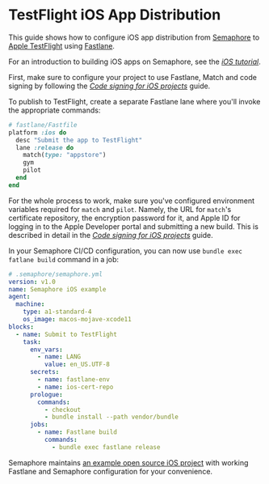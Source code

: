 # TestFlight iOS App Distribution

This guide shows how to configure iOS app distribution from
[Semaphore][semaphore] to [Apple TestFlight][testflight] using
[Fastlane][fastlane].

For an introduction to building iOS apps on Semaphore, see the _[iOS
tutorial][ios-tutorial]_.

First, make sure to configure your project to use Fastlane, Match and code
signing by following the _[Code signing for iOS projects][code-signing]_ guide.

To publish to TestFlight, create a separate Fastlane lane where you'll invoke
the appropriate commands:

```ruby
# fastlane/Fastfile
platform :ios do
  desc "Submit the app to TestFlight"
  lane :release do
    match(type: "appstore")
    gym
    pilot
  end
end
```

For the whole process to work, make sure you've configured environment variables
required for `match` and `pilot`. Namely, the URL for `match`'s certificate
repository, the encryption password for it, and Apple ID for logging in to the
Apple Developer portal and submitting a new build. This is described in detail
in the _[Code signing for iOS projects][code-signing]_ guide.

In your Semaphore CI/CD configuration, you can now use `bundle exec fatlane build` command in a job:

```yaml
# .semaphore/semaphore.yml
version: v1.0
name: Semaphore iOS example
agent:
  machine:
    type: a1-standard-4
    os_image: macos-mojave-xcode11
blocks:
  - name: Submit to TestFlight
    task:
      env_vars:
        - name: LANG
          value: en_US.UTF-8
      secrets:
        - name: fastlane-env
        - name: ios-cert-repo
      prologue:
        commands:
          - checkout
          - bundle install --path vendor/bundle
      jobs:
        - name: Fastlane build
          commands:
            - bundle exec fastlane release
```

Semaphore maintains [an example open source iOS project][demo-project] with
working Fastlane and Semaphore configuration for your convenience.

[semaphore]: https://semaphoreci.com
[testflight]: https://developer.apple.com/testflight/
[fastlane]: https://fastlane.tools
[ios-tutorial]: https://docs.semaphoreci.com/examples/ios-continuous-integration-with-xcode/
[code-signing]: https://docs.semaphoreci.com/examples/code-signing-for-ios-projects/
[demo-project]: https://github.com/semaphoreci-demos/semaphore-demo-ios-swift-xcode
